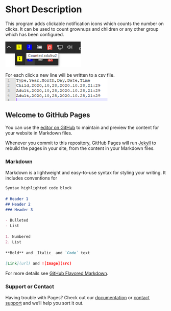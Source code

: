 
# Short Description
This program adds clickable notification icons which counts the number on clicks. It can be used to count grownups and children or any other group which has been configured. 

![People counter](/assets/images/counter.png)

For each click a new line will be written to a csv file.
![CSV Content](assets/images/csv_content.png)

## Welcome to GitHub Pages

You can use the [editor on GitHub](https://github.com/Daniel-Krueger/PeopleCounter/edit/gh-pages/index.md) to maintain and preview the content for your website in Markdown files.

Whenever you commit to this repository, GitHub Pages will run [Jekyll](https://jekyllrb.com/) to rebuild the pages in your site, from the content in your Markdown files.

### Markdown

Markdown is a lightweight and easy-to-use syntax for styling your writing. It includes conventions for

```markdown
Syntax highlighted code block

# Header 1
## Header 2
### Header 3

- Bulleted
- List

1. Numbered
2. List

**Bold** and _Italic_ and `Code` text

[Link](url) and ![Image](src)
```

For more details see [GitHub Flavored Markdown](https://guides.github.com/features/mastering-markdown/).

### Support or Contact

Having trouble with Pages? Check out our [documentation](https://docs.github.com/categories/github-pages-basics/) or [contact support](https://github.com/contact) and we’ll help you sort it out.
